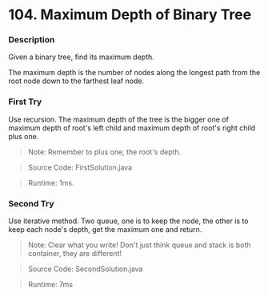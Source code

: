 # 104. Maximum Depth of Binary Tree
### Description
Given a binary tree, find its maximum depth.

The maximum depth is the number of nodes along the longest path from the root node down to the farthest leaf node.

### First Try
Use recursion. The maximum depth of the tree is the bigger one of maximum depth of root's left child and maximum depth of root's right child plus one.
>Note: Remember to plus one, the root's depth.

> Source Code: FirstSolution.java

> Runtime: 1ms.

### Second Try
Use iterative method. Two queue, one is to keep the node, the other is to keep each node's depth, get the maximum one and return.
>Note: Clear what you write! Don't just think queue and stack is both container, they are different!

> Source Code: SecondSolution.java

>Runtime: 7ms
